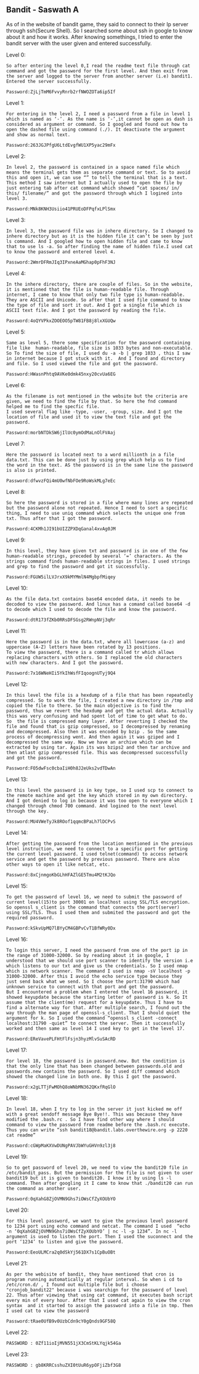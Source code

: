 ## Bandit - Saswath A

As of in the website of bandit game, they said to connect to their Ip server through ssh(Secure Shell). So I searched some about ssh in google to know about it and how it works. After knowing somethings, I tried to enter the bandit server with the user given and entered successfully.

Level 0:                                                                        

    So after entering the level 0,I read the readme text file through cat command and got the password for the first level. And then exit from the server and logged to the server from another server (i.e) bandit1. Entered the server successfully.

    Password:ZjLjTmM6FvvyRnrb2rfNWOZOTa6ip5If

Level 1:

    For entering in the level 2, I need a password from a file in level 1 which is named as ‘-’. As the name is ‘-’,it cannot be open as dash is considered as argument or command. So I googled and found out how to open the dashed file using command (./). It deactivate the argument and show as normal text.

    Password:263JGJPfgU6LtdEvgfWU1XP5yac29mFx

Level 2:

    In level 2, the password is contained in a space named file which means the terminal gets them as separate command or text. So to avoid this and open it, we can use “” to tell the terminal that is a text. This method I saw internet but I actually used to open the file by just entering tab after cat command which showed “cat spaces/ in/ this/ filename/” and got the password through which I logined into level 3.

    Password:MNk8KNH3Usiio41PRUEoDFPqfxLPlSmx

Level 3:

    In level 3, the password file was in inhere directory. So I changed to inhere directory but as it is the hidden file it can’t be seen by just ls command. And I googled how to open hidden file and came to know that to use ls -a. So after finding the name of hidden file.I used cat to know the password and entered level 4.

    Password:2WmrDFRmJIq3IPxneAaMGhap0pFhF3NJ

Level 4:

    In the inhere directory, there are couple of files. So in the website, it is mentioned that the file is human-readable file. Through internet, I came to know that only two file type is human-readable. They are ASCII and Unicode. So after that I used file command to know the type of file and sort it out. And I got a single file which is ASCII text file. And I got the password by reading the file.

    Password:4oQYVPkxZOOEOO5pTW81FB8j8lxXGUQw

Level 5:

    Same as level 5, there some specification for the password containing file like  human-readable, file size is 1033 bytes and non-executable. So To find the size of file, I used du -a -b | grep 1033 , this I saw in internet because I got stuck with it.  And I found and directory and file. So I used viewed the file and got the password.

    Password:HWasnPhtq9AVKe0dmk45nxy20cvUa6EG

Level 6:

    As the filename is not mentioned in the website but the criteria are given, we need to find the file by that. So here the fnd command helped me to find the specfic file.
    I used several flag like -type, -user, -group, size. And I got the location of file and used it to view the text file and got the password.

    Password:morbNTDkSW6jIlUc0ymOdMaLnOlFVAaj

Level 7:

    Here the password is located next to a word millionth in a file data.txt. This can be done just by using grep which help us to find the word in the text. AS the password is in the same line the password is also is printed.

    Password:dfwvzFQi4mU0wfNbFOe9RoWskMLg7eEc

Level 8:

    So here the password is stored in a file where many lines are repeated but the password alone not repeated. Hence I need to sort a specific thing, I need to use uniq command which selects the unique one from txt. Thus after that I got the password.

    Password:4CKMh1JI91bUIZZPXDqGanal4xvAg0JM

Level 9:

    In this level, they have given txt and password is in one of the few human-readable strings, preceded by several ‘=’ characters. As the strings command finds human-readable strings in files. I used strings and grep to find the password and got it successfully.

    Password:FGUW5ilLVJrxX9kMYMmlN4MgbpfMiqey

Level 10:

    As the file data.txt contains base64 encoded data, it needs to be decoded to view the password. And linux has a comand called base64 -d to decode which I used to decode the file and know the password.

    Password:dtR173fZKb0RRsDFSGsg2RWnpNVj3qRr


Level 11:

    Here the password is in the data.txt, where all lowercase (a-z) and uppercase (A-Z) letters have been rotated by 13 positions.
    To view the password, there is a command called tr which allows replacing characters with others. So I replaced the old characters with new characters. And I got the password.

    Password:7x16WNeHIi5YkIhWsfFIqoognUTyj9Q4

Level 12:

    In this level the file is a hexdump of a file that has been repeatedly compressed. So to work the file, I created a new directory in /tmp and copied the file to there. So the main objective is to find the password, thus we revert the hexdump and get the actual data. Actually this was very confusing and had spent lot of time to get what to do. So  the file is compressed many layer. After reverting I checked the file and found that is gzip compressed, so I decompressed by renaming and decompressed. Also then it was encoded by bzip . So the same process of decompressing went. And then again it was gziped and I decompressed the same way. Now we have an archive which can be extracted by using tar. Again its was bzips2 and then tar archive and then atlast gzip compressed file. This was decompressed successfully and got the password.

    Password:FO5dwFsc0cbaIiH0h8J2eUks2vdTDwAn


Level 13:

    In this level the password is in key type, so I used scp to connect to the remote machine and get the key which stored in my own directory. And I got denied to log in because it was too open to everyone which I changed through chmod 700 command. And logined to the next level through the key.

    Password:MU4VWeTyJk8ROof1qqmcBPaLh7lDCPvS

Level 14:

    After getting the password from the location mentioned in the previous level instruction, we need to connect to a specific port for getting the current level password. I used telnet(command) to access network service and get the password by previous password. There are also other ways to open it like netcat, etc.

    Password:8xCjnmgoKbGLhHFAZlGE5Tmu4M2tKJQo

Level 15:

    To get the password of level 16, we need to submit the password of current level(15)to port 30001 on localhost using SSL/TLS encryption. So openssl s_client is the command that connects the port(server) using SSL/TLS. Thus I used them and submited the password and got the required password.

    Password:kSkvUpMQ7lBYyCM4GBPvCvT1BfWRy0Dx

Level 16:

    To login this server, I need the password from one of the port ip in the range of 31000-32000. So by reading about it in google, I understood that we should use port scanner to identify the version i.e which listens to our txt and give us the credentials. So I used nmap which is network scanner. The command I used is nmap -sV localhost -p 31000-32000. After this I avoid the echo service type because they just send back what we send. So I choose the port:31790 which had unknown service to connect with that port and get the password.
    But I encountered a problem when I entered the level 16 password, it showed keyupdate because the starting letter of password is k. So It assume that the client(me) request for a keyupdate. Thus I have to find a alternate way for that. After multiple search, I found out the way through the man page of openssl-s_client. That I should quiet the argument for k. So I used the command “openssl s_client -connect localhost:31790 -quiet” to connect the server. Then it successfully worked and then same as level 14 I used key to get in the level 17.

    Password:EReVavePLFHtFlFsjn3hyzMlvSuSAcRD

Level 17: 

    For level 18, the password is in password.new. But the condition is that the only line that has been changed between passwords.old and passwords.new contains the password. So I used diff command which showed the changed line in both one. By this I got the password.

    Password:x2gLTTjFwMOhQ8oWNbMN362QKxfRqGlO

Level 18:

    In level 18, when I try to log in the server it just kicked me off with a great sendoff message Bye Bye!!. This was because they have modified the .bash.rc . So I have find other way where I should command to view the password from readme before the .bash.rc execute. Thus you can write “ssh bandit18@bandit.labs.overthewire.org -p 2220 cat readme”

    Password:cGWpMaKXVwDUNgPAVJbWYuGHVn9zl3j8

Level 19:

    So to get password of level 20, we need to view the bandit20 file in /etc/bandit_pass. But the permission for the file is not given to user bandit19 but it is given to bandit20. I know it by using ls -l command. Then after googling it I came to know that ./bandit20 can run the command as another user.

    Password:0qXahG8ZjOVMN9Ghs7iOWsCfZyXOUbYO

Level 20:

    For this level password, we want to give the previous level password to 1234 port using echo command and netcat. The command I used  “echo -n ‘0qXahG8ZjOVMN9Ghs7iOWsCfZyXOUbYO’ | nc -l -p 1234”. In nc -l argument is used to listen the port. Then I used the suconnect and the port ‘1234’ to listen and give the password.

    Password:EeoULMCra2q0dSkYj561DX7s1CpBuOBt

Level 21:

    As per the webisite of bandit, they have mentioned that cron is program running automatically at regular interval. So when i cd to /etc/cron.d/ , I found out multiple file but i choose "cronjob_bandit22" because i was searchign for the password of level 22. Thus after viewing that using cat command, it executes bash script every min of every hour. After that I used cat again to view the cron syntax  and it started to assign the password into a file in tmp. Then I used cat to view the password

    Password:tRae0UfB9v0UzbCdn9cY0gQnds9GF58Q
    
Level 22:

    PASSWORD : 0Zf11ioIjMVN551jX3CmStKLYqjk54Ga

Level 23:

    PASSWORD : gb8KRRCsshuZXI0tUuR6ypOFjiZbf3G8


 
 








